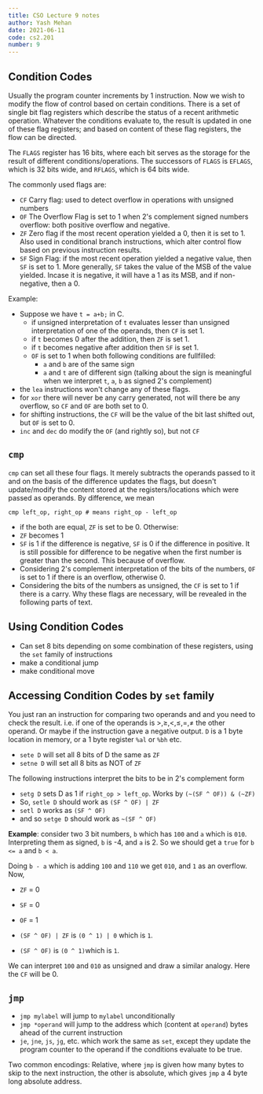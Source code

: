 ```yaml
---
title: CSO Lecture 9 notes
author: Yash Mehan
date: 2021-06-11
code: cs2.201
number: 9
---
```


## Condition Codes

Usually the program counter increments by 1 instruction. Now we wish to modify the flow of control based on certain conditions. There is a set of single bit flag registers which describe the status of a recent arithmetic operation. Whatever the conditions evaluate to, the result is updated in one of these flag registers; and based on content of these flag registers, the flow can be directed.

The `FLAGS` register has 16 bits, where each bit serves as the storage for the result of different conditions/operations. The successors of `FLAGS` is `EFLAGS`, which is 32 bits wide, and `RFLAGS`, which is 64 bits wide.

The commonly used flags are: 

- `CF` Carry flag: used to detect overflow in operations with unsigned numbers
- `OF` The Overflow Flag is set to 1 when 2's complement signed numbers overflow: both positive overflow and negative.
- `ZF` Zero flag if the most recent operation yielded a 0, then it is set to 1. Also used in conditional branch instructions, which alter control flow based on previous instruction results.
- `SF` Sign Flag: if the most recent operation yielded a negative value, then `SF` is set to 1. More generally, `SF` takes the value of the MSB of the value yielded. Incase it is negative, it will have a 1 as its MSB, and if non-negative, then a 0.

Example: 

- Suppose we have `t = a+b;` in C.
    - if unsigned interpretation of `t` evaluates lesser than unsigned interpretation of one of the operands, then `CF` is set 1.
    - if `t` becomes 0 after the addition, then `ZF` is set 1.
    - if `t` becomes negative after addition then `SF` is set 1.
    - `OF` is set to 1 when both following conditions are fullfilled:
        - `a` and `b` are of the same sign
        - `a` and `t` are of different sign (talking about the sign is meaningful when we interpret `t`, `a`, `b` as signed 2's complement)
- the `lea` instructions won't change any of these flags.
- for `xor` there will never be any carry generated, not will there be any overflow, so `CF` and `OF` are both set to 0.
- for shifting instructions, the `CF` will be the value of the bit last shifted out, but `OF` is set to 0.
- `inc` and `dec` do modify the `OF` (and rightly so), but not `CF`

## `cmp`

`cmp` can set all these four flags. It merely subtracts the operands passed to it and on the basis of the difference updates the flags, but doesn't update/modify the content stored at the registers/locations which were passed as operands. By difference, we mean

```
cmp left_op, right_op # means right_op - left_op
```

- if the both are equal, `ZF` is set to be 0. Otherwise:
- `ZF` becomes 1
- `SF` is 1 if the difference is negative, `SF` is 0 if the difference in positive. It is still possible for difference to be negative when the first number is greater than the second. This because of overflow.
- Considering 2's complement interpretation of the bits of the numbers, `OF` is set to 1 if there is an overflow, otherwise 0.
- Considering the bits of the numbers as unsigned, the `CF` is set to 1 if there is a carry. Why these flags are necessary, will be revealed in the following parts of text.

## Using Condition Codes

- Can set 8 bits depending on some combination of these registers, using the `set` family of instructions
- make a conditional jump
- make conditional move

## Accessing Condition Codes by `set` family

You just ran an instruction for comparing two operands and and you need to check the result. i.e. if one of the operands is $>, \geq, <, \leq, =, \neq$ the other operand. Or maybe if the instruction gave a negative output. `D` is a 1 byte location in memory, or a 1 byte register `%al` or `%bh` etc.

- `sete D` will set all 8 bits of D the same as `ZF`
- `setne D` will set all 8 bits as NOT of `ZF`

The following instructions interpret the bits to be in 2's complement form

- `setg D` sets D as 1 if `right_op > left_op`. Works by `(~(SF ^ OF)) & (~ZF)`
- So, `setle D` should work as `(SF ^ OF) | ZF`
- `setl D` works as `(SF ^ OF)`
- and so `setge D` should work as `~(SF ^ OF)`

**Example**: consider two 3 bit numbers, `b` which has `100` and `a` which is `010`. Interpreting them as signed, `b` is -4, and `a` is 2. So we should get a `true` for `b <= a` and `b < a`.

Doing `b - a` which is adding `100` and `110` we get `010`, and `1` as an overflow. Now,

- `ZF` = 0
- `SF` = 0
- `OF` = 1

- `(SF ^ OF) | ZF` is `(0 ^ 1) | 0` which is `1`.
- `(SF ^ OF)` is `(0 ^ 1)`which is `1`.

We can interpret `100` and `010` as unsigned and draw a similar analogy.  Here the `CF` will be 0.

## `jmp`

- `jmp mylabel` will jump to `mylabel` unconditionally
- `jmp *operand` will jump to the address which (content at `operand`) bytes ahead of the current instruction
- `je`, `jne`, `js`, `jg`, etc. which work the same as `set`, except they update the program counter to the operand if the conditions evaluate to be true.

Two common encodings: Relative, where `jmp` is given how many bytes to skip to the next instruction, the other is absolute, which gives `jmp` a 4 byte long absolute address.

